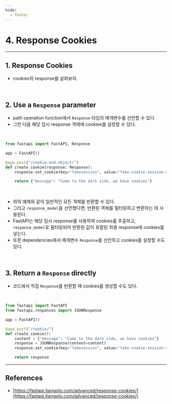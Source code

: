 ```yaml
---
hide:
  - footer
---
```


# 4. Response Cookies

---

## 1. Response Cookies

- cookies의 response를 살펴보자.

<br/>

## 2. Use a `Response` parameter

- path operation function에서 `Response` 타입의 매개변수를 선언할 수 있다.
- 그런 다음 해당 임시 response 객체에 cookies를 설정할 수 있다.

<br/>

```python
from fastapi import FastAPI, Response

app = FastAPI()

@app.post("/cookie-and-object/")
def create_cookie(response: Response):
    response.set_cookie(key="fakesession", value="fake-cookie-session-value")

    return {"message": "Come to the dark side, we have cookies"}
```

<br/>

- 위의 예제와 같이 일반적인 모든 객체를 반환할 수 있다.
- 그리고 `response_model`을 선언했다면, 반환된 객체를 필터링하고 변환하는 데 사용된다.
- FastAPI는 해당 임시 response를 사용하여 cookies를 추출하고, `response_model`로 필터링되어 반환된 값이 포함된 최종 response에 cookies를 넣는다.
- 또한 dependencies에서 매개변수 `Response`를 선언하고 cookies를 설정할 수도 있다.

<br/>

## 3. Return a `Response` directly

- 코드에서 직접 `Response`를 반환할 때 cookies를 생성할 수도 있다.

<br/>

```python
from fastapi import FastAPI
from fastapi.responses import JSONResponse

app = FastAPI()

@app.post("/cookie/")
def create_cookie():
    content = {"message": "Come to the dark side, we have cookies"}
    response = JSONResponse(content=content)
    response.set_cookie(key="fakesession", value="fake-cookie-session-value")

    return response
```

---

## References

- [https://fastapi.tiangolo.com/advanced/response-cookies/](https://fastapi.tiangolo.com/advanced/response-cookies/)
